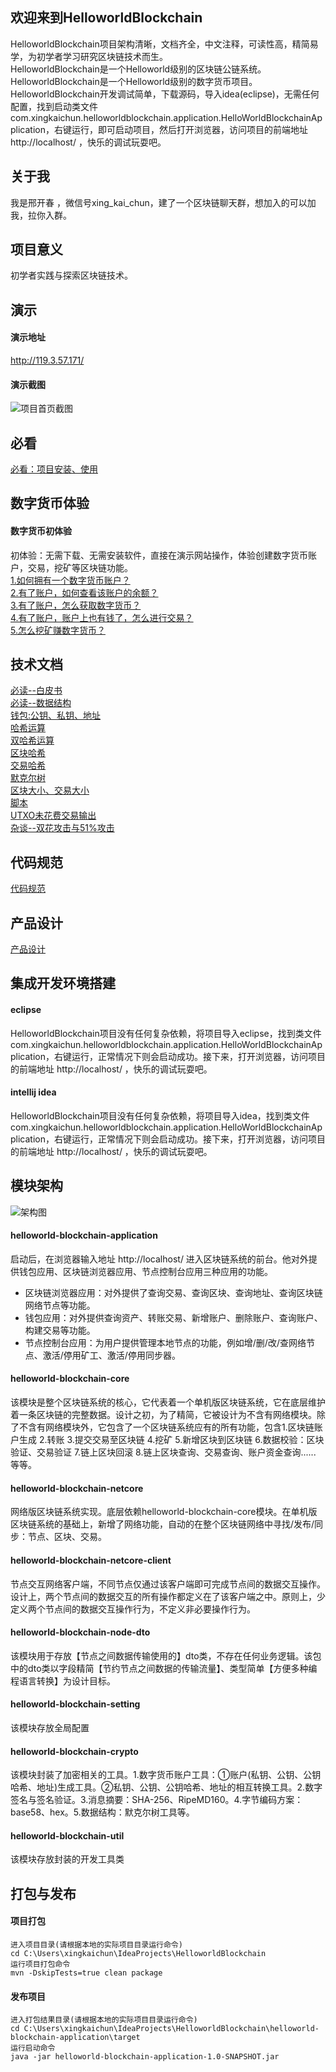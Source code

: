 ## 欢迎来到HelloworldBlockchain
HelloworldBlockchain项目架构清晰，文档齐全，中文注释，可读性高，精简易学，为初学者学习研究区块链技术而生。  
HelloworldBlockchain是一个Helloworld级别的区块链公链系统。  
HelloworldBlockchain是一个Helloworld级别的数字货币项目。  
HelloworldBlockchain开发调试简单，下载源码，导入idea(eclipse)，无需任何配置，找到启动类文件com.xingkaichun.helloworldblockchain.application.HelloWorldBlockchainApplication，右键运行，即可启动项目，然后打开浏览器，访问项目的前端地址 http://localhost/ ，快乐的调试玩耍吧。



## 关于我
我是邢开春 ，微信号xing_kai_chun，建了一个区块链聊天群，想加入的可以加我，拉你入群。



## 项目意义
初学者实践与探索区块链技术。



## 演示
#### 演示地址
http://119.3.57.171/
#### 演示截图
![项目首页截图](https://z3.ax1x.com/2021/05/22/gLBlFA.png)



## 必看
[必看：项目安装、使用](https://github.com/helloworldcoin/helloworld-blockchain-java/issues/29)  

## 数字货币体验
#### 数字货币初体验
初体验：无需下载、无需安装软件，直接在演示网站操作，体验创建数字货币账户，交易，挖矿等区块链功能。  
[1.如何拥有一个数字货币账户？](https://zhuanlan.zhihu.com/p/352458209)  
[2.有了账户，如何查看该账户的余额？](https://zhuanlan.zhihu.com/p/352458209)  
[3.有了账户，怎么获取数字货币？](https://zhuanlan.zhihu.com/p/352458209)  
[4.有了账户，账户上也有钱了，怎么进行交易？](https://zhuanlan.zhihu.com/p/352458209)  
[5.怎么挖矿赚数字货币？](https://zhuanlan.zhihu.com/p/352458209)



## 技术文档
[必读--白皮书](https://www.zhihu.com/question/51047975/answer/1778438713)  
[必读--数据结构](https://zhuanlan.zhihu.com/p/332265582)  
[钱包:公钥、私钥、地址](https://zhuanlan.zhihu.com/p/38196092)  
[哈希运算](https://zhuanlan.zhihu.com/p/354442546)  
[双哈希运算](https://zhuanlan.zhihu.com/p/353575311)  
[区块哈希](https://zhuanlan.zhihu.com/p/353570191)  
[交易哈希](https://zhuanlan.zhihu.com/p/353574892)  
[默克尔树](https://zhuanlan.zhihu.com/p/40142647)  
[区块大小、交易大小](https://zhuanlan.zhihu.com/p/336827577)  
[脚本](https://zhuanlan.zhihu.com/p/353582574)  
[UTXO未花费交易输出](https://www.zhihu.com/question/59913301/answer/1779203932)  
[杂谈--双花攻击与51%攻击](https://zhuanlan.zhihu.com/p/258952892)



## 代码规范
[代码规范](https://github.com/xingkaichun/HelloworldBlockchain/blob/master/code-specification.md)



## 产品设计
[产品设计](https://github.com/xingkaichun/HelloworldBlockchain/blob/master/helloworldcoin-design.md)



## 集成开发环境搭建
#### eclipse
HelloworldBlockchain项目没有任何复杂依赖，将项目导入eclipse，找到类文件com.xingkaichun.helloworldblockchain.application.HelloWorldBlockchainApplication，右键运行，正常情况下则会启动成功。接下来，打开浏览器，访问项目的前端地址 http://localhost/ ，快乐的调试玩耍吧。
#### intellij idea
HelloworldBlockchain项目没有任何复杂依赖，将项目导入idea，找到类文件com.xingkaichun.helloworldblockchain.application.HelloWorldBlockchainApplication，右键运行，正常情况下则会启动成功。接下来，打开浏览器，访问项目的前端地址 http://localhost/ ，快乐的调试玩耍吧。



## 模块架构
![架构图](https://z3.ax1x.com/2021/05/23/gXOKWd.jpg)
#### helloworld-blockchain-application
启动后，在浏览器输入地址 http://localhost/ 进入区块链系统的前台。他对外提供钱包应用、区块链浏览器应用、节点控制台应用三种应用的功能。
* 区块链浏览器应用：对外提供了查询交易、查询区块、查询地址、查询区块链网络节点等功能。
* 钱包应用：对外提供查询资产、转账交易、新增账户、删除账户、查询账户、构建交易等功能。
* 节点控制台应用：为用户提供管理本地节点的功能，例如增/删/改/查网络节点、激活/停用矿工、激活/停用同步器。
#### helloworld-blockchain-core
该模块是整个区块链系统的核心，它代表着一个单机版区块链系统，它在底层维护着一条区块链的完整数据。设计之初，为了精简，它被设计为不含有网络模块。除了不含有网络模块外，它包含了一个区块链系统应有的所有功能，包含1.区块链账户生成 2.转账 3.提交交易至区块链 4.挖矿 5.新增区块到区块链 6.数据校验：区块验证、交易验证  7.链上区块回滚 8.链上区块查询、交易查询、账户资金查询...... 等等。
#### helloworld-blockchain-netcore
网络版区块链系统实现。底层依赖helloworld-blockchain-core模块。在单机版区块链系统的基础上，新增了网络功能，自动的在整个区块链网络中寻找/发布/同步：节点、区块、交易。
#### helloworld-blockchain-netcore-client
节点交互网络客户端，不同节点仅通过该客户端即可完成节点间的数据交互操作。设计上，两个节点间的数据交互的所有操作都定义在了该客户端之中。原则上，少定义两个节点间的数据交互操作行为，不定义非必要操作行为。
#### helloworld-blockchain-node-dto
该模块用于存放【节点之间数据传输使用的】dto类，不存在任何业务逻辑。该包中的dto类以字段精简【节约节点之间数据的传输流量】、类型简单【方便多种编程语言转换】为设计目标。 
#### helloworld-blockchain-setting
该模块存放全局配置
#### helloworld-blockchain-crypto
该模块封装了加密相关的工具。1.数字货币账户工具：①账户(私钥、公钥、公钥哈希、地址)生成工具。②私钥、公钥、公钥哈希、地址的相互转换工具。2.数字签名与签名验证。3.消息摘要：SHA-256、RipeMD160。4.字节编码方案：base58、hex。5.数据结构：默克尔树工具等。
#### helloworld-blockchain-util
该模块存放封装的开发工具类



## 打包与发布
#### 项目打包
```  
进入项目目录(请根据本地的实际项目目录运行命令)  
cd C:\Users\xingkaichun\IdeaProjects\HelloworldBlockchain   
运行项目打包命令   
mvn -DskipTests=true clean package
```
#### 发布项目
```  
进入打包结果目录(请根据本地的实际项目目录运行命令)  
cd C:\Users\xingkaichun\IdeaProjects\HelloworldBlockchain\helloworld-blockchain-application\target  
运行启动命令  
java -jar helloworld-blockchain-application-1.0-SNAPSHOT.jar  
```